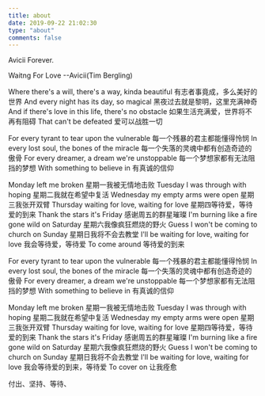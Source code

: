 ```yaml
---
title: about
date: 2019-09-22 21:02:30
type: "about"
comments: false
---
```


Avicii Forever.

Waitng For Love
                    --Avicii(Tim Bergling)

Where there's a will, there's a way, kinda beautiful
有志者事竟成，多么美好的世界
And every night has its day, so magical
黑夜过去就是黎明，这里充满神奇
And if there's love in this life, there's no obstacle
如果生活充满爱，世界将不再有阻碍
That can't be defeated
爱可以战胜一切

For every tyrant to tear upon the vulnerable
每一个残暴的君主都能懂得怜悯
In every lost soul, the bones of the miracle
每一个失落的灵魂中都有创造奇迹的傲骨
For every dreamer, a dream we're unstoppable
每一个梦想家都有无法阻挡的梦想
With something to believe in
有真诚的信仰


Monday left me broken
星期一我被无情地击败
Tuesday I was through with hoping
星期二我就在希望中复活
Wednesday my empty arms were open
星期三我张开双臂
Thursday waiting for love, waiting for love
星期四等待爱，等待爱的到来
Thank the stars it's Friday
感谢周五的群星璀璨
I'm burning like a fire gone wild on Saturday
星期六我像疯狂燃烧的野火
Guess I won't be coming to church on Sunday
星期日我将不会去教堂
I'll be waiting for love, waiting for love
我会等待爱，等待爱
To come around
等待爱的到来


For every tyrant to tear upon the vulnerable
每一个残暴的君主都能懂得怜悯
In every lost soul, the bones of the miracle
每一个失落的灵魂中都有创造奇迹的傲骨
For every dreamer, a dream we're unstoppable
每一个梦想家都有无法阻挡的梦想
With something to believe in
有真诚的信仰


Monday left me broken
星期一我被无情地击败
Tuesday I was through with hoping
星期二我就在希望中复活
Wednesday my empty arms were open
星期三我张开双臂
Thursday waiting for love, waiting for love
星期四等待爱，等待爱的到来
Thank the stars it's Friday
感谢周五的群星璀璨
I'm burning like a fire gone wild on Saturday
星期六我像疯狂燃烧的野火
Guess I won't be coming to church on Sunday
星期日我将不会去教堂
I'll be waiting for love, waiting for love
我会等待爱的到来，等待爱
To cover on
让我痊愈




付出、坚持、等待、